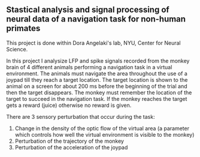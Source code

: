 ## Stastical analysis and signal processing of neural data of a navigation task for non-human primates

This project is done within Dora Angelaki's lab, NYU, Center for Neural Science.

In this project I analysize LFP and spike signals recorded from the monkey brain of 4 different animals performing a navigation task in a virtual environment. The animals must navigate the area throughout the use of a joypad till they reach a target location. The target location is shown to the animal on a screen for about 200 ms before the beginning of the trial and then the target disappears. The monkey must remember the location of the target to succeed in the navigation task. If the monkey reaches the target gets a reward (juice) otherwise no reward is given. 

There are 3 sensory perturbation that occur during the task:
1. Change in the density of the optic flow of the virtual area (a parameter which controls how well the virtual environment is visible to the monkey)
2. Perturbation of the trajectory of the monkey 
3. Perturbation of the acceleration of the joypad 


